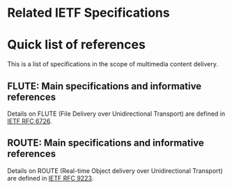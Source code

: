 # Related IETF Specifications

# Quick list of references
This is a list of specifications in the scope of multimedia content delivery.
## FLUTE: Main specifications and informative references
Details on FLUTE (File Delivery over Unidirectional Transport) are defined in [IETF RFC 6726](https://datatracker.ietf.org/doc/rfc6726/).

## ROUTE: Main specifications and informative references
Details on ROUTE (Real-time Object delivery over Unidirectional Transport) are defined in [IETF RFC 9223](https://datatracker.ietf.org/doc/rfc9223/).
